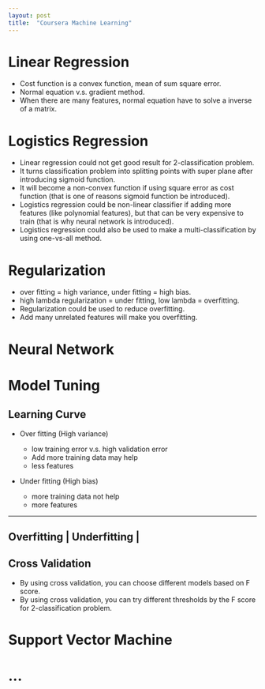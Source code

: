 ```yaml
---
layout: post
title:  "Coursera Machine Learning"
---
```


# Linear Regression
* Cost function is a convex function, mean of sum square error.
* Normal equation v.s. gradient method.
* When there are many features, normal equation have to solve a inverse of a matrix.

# Logistics Regression
* Linear regression could not get good result for 2-classification problem.
* It turns classification problem into splitting points with super plane after introducing sigmoid function.
* It will become a non-convex function if using square error as cost function (that is one of reasons sigmoid function be introduced).
* Logistics regression could be non-linear classifier if adding more features (like polynomial features), but that can be very expensive to train (that is why neural network is introduced).
* Logistics regression could also be used to make a multi-classification by using one-vs-all method.

# Regularization
* over fitting = high variance, under fitting = high bias.
* high lambda regularization = under fitting, low lambda = overfitting.
* Regularization could be used to reduce overfitting.
* Add many unrelated features will make you overfitting.

# Neural Network

# Model Tuning

## Learning Curve
- Over fitting (High variance)
  - low training error v.s. high validation error
  - Add more training data may help
  - less features

- Under fitting (High bias)
  - more training data not help
  - more features

----------------------------
Overfitting | Underfitting |
----------------------------

## Cross Validation
* By using cross validation, you can choose different models based on F score.
* By using cross validation, you can try different thresholds by the F score for 2-classification problem.

# Support Vector Machine

# ...
